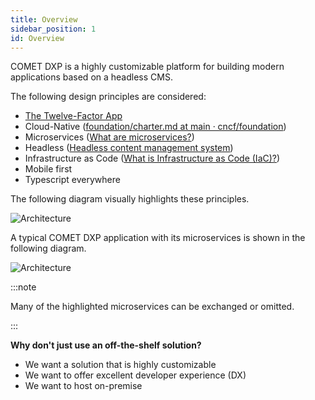 ```yaml
---
title: Overview
sidebar_position: 1
id: Overview
---
```


COMET DXP is a highly customizable platform for building modern applications based on a headless CMS.

The following design principles are considered:

-   [The Twelve-Factor App](https://12factor.net/)
-   Cloud-Native ([foundation/charter.md at main · cncf/foundation](https://github.com/cncf/foundation/blob/main/charter.md#1-mission-of-the-cloud-native-computing-foundation))
-   Microservices ([What are microservices?](https://microservices.io/))
-   Headless ([Headless content management system](https://en.wikipedia.org/wiki/Headless_content_management_system))
-   Infrastructure as Code ([What is Infrastructure as Code (IaC)?](https://www.redhat.com/en/topics/automation/what-is-infrastructure-as-code-iac))
-   Mobile first
-   Typescript everywhere

The following diagram visually highlights these principles.

![Architecture](images/application-baseline.jpg)

A typical COMET DXP application with its microservices is shown in the following diagram.

![Architecture](images/architecture.jpg)

:::note

Many of the highlighted microservices can be exchanged or omitted.

:::

**Why don't just use an off-the-shelf solution?**

-   We want a solution that is highly customizable
-   We want to offer excellent developer experience (DX)
-   We want to host on-premise
